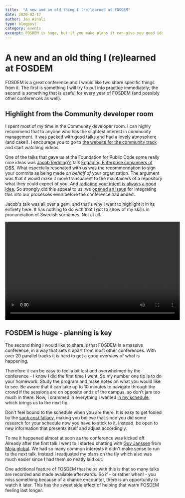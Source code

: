 ```yaml
---
title:  "A new and an old thing I (re)learned at FOSDEM"
date: 2020-02-17
author: Jan Ainali
type: blogpost
category: events
excerpt: FOSDEM is huge, but if you make plans it can give you good ideas.
---
```


# A new and an old thing I (re)learned at FOSDEM

FOSDEM is a great conference and I would like two share specific things from it. The first is something I will try to put into practice immediately; the second is something that is useful for every year of FOSDEM (and possibly other conferences as well).

## Highlight from the Community developer room

I spent most of my time in the Community developer room. I can highly recommend that to anyone who has the slightest interest in community management. It was packed with good talks and had a lovely atmosphere (and cake!). I encourage you to go to [the website for the community track](https://fosdem.org/2020/schedule/track/community_devroom/) and start watching videos.

One of the talks that gave us at the Foundation for Public Code some really nice ideas was [Jacob Redding's](https://twitter.com/jredding) talk [Engaging Enterprise consumers of OSS](https://fosdem.org/2020/schedule/event/enterpriseoss/). What especially resonated with us was the recommendation to sign your commits as being made *on behalf of* your organization. The argument was that it would make it more transparent to the maintainers of a repository what they could expect of you. And [radiating your intent is always a good idea](https://medium.com/@ElizAyer/dont-ask-forgiveness-radiate-intent-d36fd22393a3). So strongly did this appeal to us, we [opened an issue](https://github.com/publiccodenet/about/issues/562) for integrating this into our processes even before the conference had ended.

Jacob's talk was all over a gem, and that's why I want to highlight it in its entirety here. It has nothing to do with that I got to show of my skills in pronunciation of Swedish surnames. Not at all.

<video width="560" height="314" controls>
  <source src="https://video.fosdem.org/2020/UB5.230/enterpriseoss.mp4" type="video/mp4">
  <source src="https://video.fosdem.org/2020/UB5.230/enterpriseoss.webm" type="video/webm">
Your browser does not support the video tag.
</video>

## FOSDEM is huge - planning is key

The second thing I would like to share is that FOSDEM is a massive conference, in a way that sets it apart from most other conferences. With over 20 parallel tracks it is hard to get a good overview of what is happening.

Therefore it can be easy to feel a bit lost and overwhelmed by the conference - I know I did the first time I went. So my number one tip is to do your homework. Study the program and make notes on what you would like to see. Be aware that it can take up to 10 minutes to navigate through the crowd if the sessions are on opposite ends of the campus, so don't jam too much in there. Now, I crammed in everything I wanted [in my schedule](https://ainali.com/2020/planning-fosdem-2020/), which brings us to the next tip.

Don't feel bound to the schedule when you are there. It is easy to get fooled by the [sunk cost fallacy](https://en.wikipedia.org/wiki/Escalation_of_commitment), making you believe that since you did some research for your schedule now you have to stick to it. Instead, be open to new information that presents itself and adjust accordingly.

To me it happened almost at soon as the conference was kicked off. Already after the first talk I went to I started chatting with [Guy Janssen](https://twitter.com/guyjanssen07jun) from [Moja global](https://moja.global). We had so many common interests it didn't make sense to run to the next talk. Instead I readjusted my plans on the fly which also was much easier since I had them so neatly laid out.

One additional feature of FOSDEM that helps with this is that so many talks are recorded and made available afterwards. So if - or rather when! - you miss something because of a chance encounter, there is an opportunity to watch it later. This has the sweet side effect of helping that warm FOSDEM feeling last longer.
